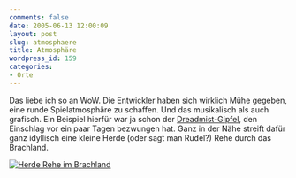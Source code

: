 ```yaml
---
comments: false
date: 2005-06-13 12:00:09
layout: post
slug: atmosphaere
title: Atmosphäre
wordpress_id: 159
categories:
- Orte
---
```


Das liebe ich so an WoW. Die Entwickler haben sich wirklich Mühe gegeben, eine runde Spielatmosphäre zu schaffen. Und das musikalisch als auch grafisch. Ein Beispiel hierfür war ja schon der [Dreadmist-Gipfel](http://www.gamersliving.com/wowblog/2005/06/10/deadmistgipfel-hust/), den Einschlag vor ein paar Tagen bezwungen hat.
Ganz in der Nähe streift dafür ganz idyllisch eine kleine Herde (oder sagt man Rudel?) Rehe durch das Brachland.

[![Herde Rehe im Brachland](http://photos15.flickr.com/19046541_5647edc133.jpg)](http://www.flickr.com/photos/walsweer/19046541/)
